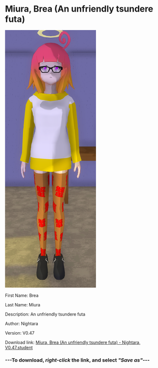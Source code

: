 # Miura, Brea (An unfriendly tsundere futa)

<img src = "https://raw.githubusercontent.com/Arbiter1223/Daigaku-Gurashi-Custom-Students/master/Students/Files/Miura%2C%20Brea%20(An%20unfriendly%20tsundere%20futa).png">

First Name: Brea

Last Name: Miura

Description: An unfriendly tsundere futa

Author: Nightara

Version: V0.47

Download link: <a href="https://raw.githubusercontent.com/Arbiter1223/Daigaku-Gurashi-Custom-Students/master/Students/Files/Miura%2C%20Brea%20(An%20unfriendly%20tsundere%20futa)%20-%20Nightara%2C%20V0.47.student">Miura, Brea (An unfriendly tsundere futa) - Nightara, V0.47.student</a>

### ---**To download, _right-click_ the link, and select _"Save as"_**---
